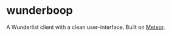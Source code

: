 # wunderboop

A Wunderlist client with a clean user-interface. Built on [Meteor](https://www.meteor.com/). 